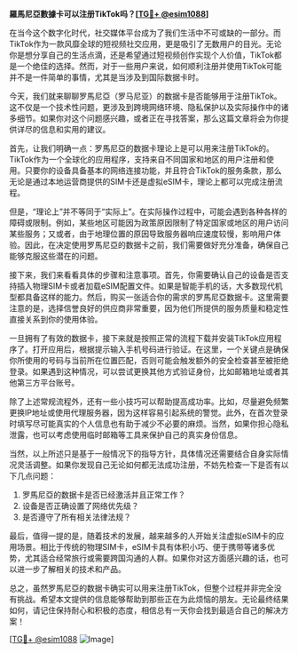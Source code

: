 **羅馬尼亞數據卡可以注册TikTok吗？[[TG💪+ @esim1088](https://t.me/s/esim1088)]**

在当今这个数字化时代，社交媒体平台成为了我们生活中不可或缺的一部分。而TikTok作为一款风靡全球的短视频社交应用，更是吸引了无数用户的目光。无论你是想分享自己的生活点滴，还是希望通过短视频创作实现个人价值，TikTok都是一个绝佳的选择。然而，对于一些用户来说，如何顺利注册并使用TikTok可能并不是一件简单的事情，尤其是当涉及到国际数据卡时。

今天，我们就来聊聊罗馬尼亞（罗马尼亚）的数据卡是否能够用于注册TikTok。这不仅是一个技术性问题，更涉及到跨境网络环境、隐私保护以及实际操作中的诸多细节。如果你对这个问题感兴趣，或者正在寻找答案，那么这篇文章将会为你提供详尽的信息和实用的建议。

首先，让我们明确一点：罗馬尼亞的数据卡理论上是可以用来注册TikTok的。TikTok作为一个全球化的应用程序，支持来自不同国家和地区的用户注册和使用。只要你的设备具备基本的网络连接功能，并且符合TikTok的服务条款，那么无论是通过本地运营商提供的SIM卡还是虚拟eSIM卡，理论上都可以完成注册流程。

但是，“理论上”并不等同于“实际上”。在实际操作过程中，可能会遇到各种各样的障碍或限制。例如，某些地区可能因为政策原因限制了特定国家或地区的用户访问某些服务；又或者，由于地理位置的原因导致服务器响应速度较慢，影响用户体验。因此，在决定使用罗馬尼亞的数据卡之前，我们需要做好充分准备，确保自己能够克服这些潜在的问题。

接下来，我们来看看具体的步骤和注意事项。首先，你需要确认自己的设备是否支持插入物理SIM卡或者加载eSIM配置文件。如果是智能手机的话，大多数现代机型都具备这样的能力。然后，购买一张适合你的需求的罗馬尼亞数据卡。这里需要注意的是，选择信誉良好的供应商非常重要，因为他们所提供的服务质量和稳定性直接关系到你的使用体验。

一旦拥有了有效的数据卡，接下来就是按照正常的流程下载并安装TikTok应用程序了。打开应用后，根据提示输入手机号码进行验证。在这里，一个关键点是确保你所使用的号码与当前所在位置匹配，否则可能会触发额外的安全检查甚至被拒绝登录。如果遇到这种情况，可以尝试更换其他方式验证身份，比如邮箱地址或者其他第三方平台账号。

除了上述常规流程外，还有一些小技巧可以帮助提高成功率。比如，尽量避免频繁更换IP地址或使用代理服务器，因为这样容易引起系统的警觉。此外，在首次登录时填写尽可能真实的个人信息也有助于减少不必要的麻烦。当然，如果你担心隐私泄露，也可以考虑使用临时邮箱等工具来保护自己的真实身份信息。

当然，以上所述只是基于一般情况下的指导方针，具体情况还需要结合自身实际情况灵活调整。如果你发现自己无论如何都无法成功注册，不妨先检查一下是否有以下几点问题：

1. 罗馬尼亞的数据卡是否已经激活并且正常工作？
2. 设备是否正确设置了网络优先级？
3. 是否遵守了所有相关法律法规？

最后，值得一提的是，随着技术的发展，越来越多的人开始关注虚拟eSIM卡的应用场景。相比于传统的物理SIM卡，eSIM卡具有体积小巧、便于携带等诸多优势，尤其适合经常旅行或需要跨国沟通的人群。如果你对这方面感兴趣的话，也可以进一步了解相关的技术和产品。

总之，虽然罗馬尼亞的数据卡确实可以用来注册TikTok，但整个过程并非完全没有挑战。希望本文提供的信息能够帮助到那些正在为此烦恼的朋友。无论最终结果如何，请记住保持耐心和积极的态度，相信总有一天你会找到最适合自己的解决方案！

[[TG💪+ @esim1088](https://t.me/s/esim1088) ![Image](https://i.postimg.cc/4NQfJmqS/Snipaste-2025-05-13-00-14-12.png)]